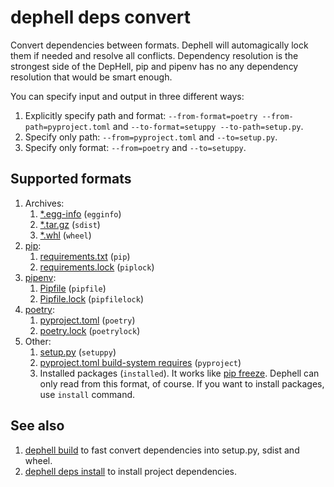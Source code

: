 # dephell deps convert

Convert dependencies between formats. Dephell will automagically lock them if needed and resolve all conflicts. Dependency resolution is the strongest side of the DepHell, pip and pipenv has no any dependency resolution that would be smart enough.

You can specify input and output in three different ways:

1. Explicitly specify path and format: `--from-format=poetry --from-path=pyproject.toml` and `--to-format=setuppy --to-path=setup.py`.
1. Specify only path: `--from=pyproject.toml` and `--to=setup.py`.
1. Specify only format: `--from=poetry` and `--to=setuppy`.

## Supported formats

1. Archives:
    1. [*.egg-info](https://setuptools.readthedocs.io/en/latest/formats.html) (`egginfo`)
    1. [*.tar.gz](https://packaging.python.org/glossary/#term-distribution-package) (`sdist`)
    1. [*.whl](https://pythonwheels.com) (`wheel`)
1. [pip](https://pip.pypa.io/en/stable/):
    1. [requirements.txt](https://pip.pypa.io/en/stable/user_guide/#requirements-files) (`pip`)
    1. [requirements.lock](https://nvie.com/posts/pin-your-packages/) (`piplock`)
1. [pipenv](https://pipenv.readthedocs.io/en/latest/):
    1. [Pipfile](https://github.com/pypa/pipfile) (`pipfile`)
    1. [Pipfile.lock](https://stackoverflow.com/a/49867443/8704691) (`pipfilelock`)
1. [poetry](https://github.com/sdispater/poetry):
    1. [pyproject.toml](https://poetry.eustace.io/docs/pyproject/) (`poetry`)
    1. [poetry.lock](https://poetry.eustace.io/docs/basic-usage/#installing-without-poetrylock) (`poetrylock`)
1. Other:
    1. [setup.py](https://docs.python.org/3/distutils/setupscript.html) (`setuppy`)
    1. [pyproject.toml build-system requires](https://www.python.org/dev/peps/pep-0518/#build-system-table) (`pyproject`)
    1. Installed packages (`installed`). It works like [pip freeze](https://pip.pypa.io/en/stable/reference/pip_freeze/). Dephell can only read from this format, of course. If you want to install packages, use `install` command.

## See also

1. [dephell build](cmd-deps-install) to fast convert dependencies into setup.py, sdist and wheel.
1. [dephell deps install](cmd-deps-install) to install project dependencies.

